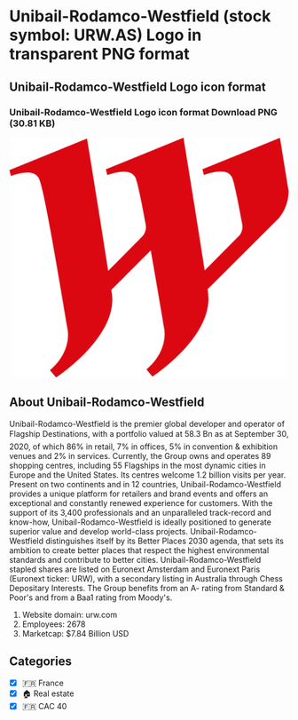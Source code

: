 # Unibail-Rodamco-Westfield (stock symbol: URW.AS) Logo in transparent PNG format

## Unibail-Rodamco-Westfield Logo icon format

### Unibail-Rodamco-Westfield Logo icon format Download PNG (30.81 KB)

![Unibail-Rodamco-Westfield Logo icon format Download PNG (30.81 KB)](/img/orig/URW.AS-24d14629.png)

## About Unibail-Rodamco-Westfield

Unibail-Rodamco-Westfield is the premier global developer and operator of Flagship Destinations, with a portfolio valued at 58.3 Bn as at September 30, 2020, of which 86% in retail, 7% in offices, 5% in convention & exhibition venues and 2% in services. Currently, the Group owns and operates 89 shopping centres, including 55 Flagships in the most dynamic cities in Europe and the United States. Its centres welcome 1.2 billion visits per year. Present on two continents and in 12 countries, Unibail-Rodamco-Westfield provides a unique platform for retailers and brand events and offers an exceptional and constantly renewed experience for customers. With the support of its 3,400 professionals and an unparalleled track-record and know-how, Unibail-Rodamco-Westfield is ideally positioned to generate superior value and develop world-class projects. Unibail-Rodamco-Westfield distinguishes itself by its Better Places 2030 agenda, that sets its ambition to create better places that respect the highest environmental standards and contribute to better cities. Unibail-Rodamco-Westfield stapled shares are listed on Euronext Amsterdam and Euronext Paris (Euronext ticker: URW), with a secondary listing in Australia through Chess Depositary Interests. The Group benefits from an A- rating from Standard & Poor's and from a Baa1 rating from Moody's.

1. Website domain: urw.com
2. Employees: 2678
3. Marketcap: $7.84 Billion USD


## Categories
- [x] 🇫🇷 France
- [x] 🏠 Real estate
- [x] 🇫🇷 CAC 40

